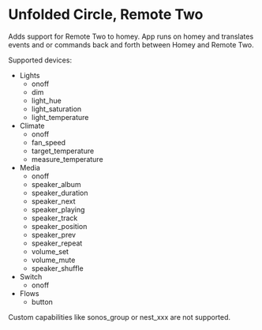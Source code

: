 # Unfolded Circle, Remote Two

Adds support for Remote Two to homey.
App runs on homey and translates events and or commands back and forth between Homey and Remote Two.

Supported devices:

- Lights
  - onoff
  - dim
  - light_hue
  - light_saturation
  - light_temperature
- Climate
  - onoff
  - fan_speed
  - target_temperature
  - measure_temperature
- Media
  - onoff
  - speaker_album
  - speaker_duration
  - speaker_next
  - speaker_playing
  - speaker_track
  - speaker_position
  - speaker_prev
  - speaker_repeat
  - volume_set
  - volume_mute
  - speaker_shuffle
- Switch
  - onoff
- Flows
  - button

Custom capabilities like sonos_group or nest_xxx are not supported.
